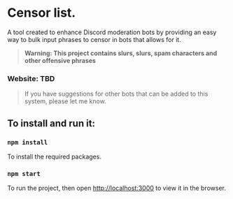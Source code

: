 # Censor list.
A tool created to enhance Discord moderation bots by providing an easy way to bulk input phrases to censor in bots that allows for it.

> **Warning: This project contains slurs, slurs, spam characters and other offensive phrases**

### Website: TBD

> If you have suggestions for other bots that can be added to this system, please let me know.

## To install and run it:

### `npm install`
To install the required packages.

### `npm start`
To run the project, then open [http://localhost:3000](http://localhost:3000) to view it in the browser.